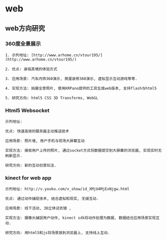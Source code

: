 web
===

web方向研究
-----------------------------------


### 360度全景展示
     
    1. 示列地址: [http://www.arhome.cn/vtour195/] (http://www.arhome.cn/vtour195/)

    2. 优点: 身临其境的体验方式

    3. 应用场景: 汽车内饰360演示, 房屋装修360演示, 虚拟显示互动游戏等等.

    4. 实现方法: 拍摄全景照片, 使用KRPano提供的工具生成web版本, 支持flash与html5

    5. 研究方向: html5 CSS 3D Transforms, WebGL


### Html5 Websocket

    示列地址: 

    优点: 快速高效的服务器主动推送技术

    应用场景: 照片墙, 用户手机与现场大屏幕互动

    实现方法: 接收用户上传的照片, 通过socket方式将数据提交到大屏幕的浏览器, 实现实时无刷新显示.

    研究方向: 新的互动创意玩法.


### kinect for web app

    示列地址: http://v.youku.com/v_show/id_XMjU4MjExNjgw.html

    优点: 通过动作捕捉技术, 结合虚拟和现实, 无缝互动.

    应用场景: 线下活动, 3D立体试衣镜 , 

    实现方法: 摄像头捕捉用户动作, kinect sdk将动作处理为数据, 数据结合应用场景实现互动.

    研究方向: 用html5和js将场景放到浏览器上, 支持线上互动.

     
    
    
